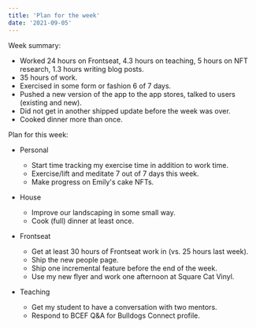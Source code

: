 ```yaml
---
title: 'Plan for the week'
date: '2021-09-05'
---
```


Week summary:
 * Worked 24 hours on Frontseat, 4.3 hours on teaching, 5 hours on NFT research, 1.3 hours writing blog posts.
  * 35 hours of work.
 * Exercised in some form or fashion 6 of 7 days.
 * Pushed a new version of the app to the app stores, talked to users (existing and new).
 * Did not get in another shipped update before the week was over.
 * Cooked dinner more than once.

Plan for this week:
 * Personal
    * Start time tracking my exercise time in addition to work time.
    * Exercise/lift and meditate 7 out of 7 days this week.
    * Make progress on Emily's cake NFTs.
    
 * House
    * Improve our landscaping in some small way.
    * Cook (full) dinner at least once.

 * Frontseat
    * Get at least 30 hours of Frontseat work in (vs. 25 hours last week).
    * Ship the new people page.
    * Ship one incremental feature before the end of the week.
    * Use my new flyer and work one afternoon at Square Cat Vinyl.

 * Teaching
    * Get my student to have a conversation with two mentors.
    * Respond to BCEF Q&A for Bulldogs Connect profile.

